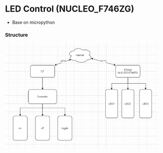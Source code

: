 # LED Control (NUCLEO_F746ZG)

* Base on micropython
  
### Structure

![alt](docs/images/structure.png)

